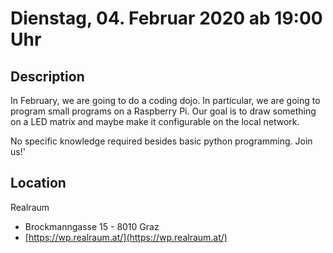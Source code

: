 # Dienstag, 04. Februar 2020 ab 19:00 Uhr

## Description

In February, we are going to do a coding dojo. In particular, we are going to program small programs on a Raspberry Pi. Our goal is to draw something on a LED matrix and maybe make it configurable on the local network.

No specific knowledge required besides basic python programming. Join us!'

## Location

Realraum

- Brockmanngasse 15  - 8010 Graz 
- [https://wp.realraum.at/](https://wp.realraum.at/)

